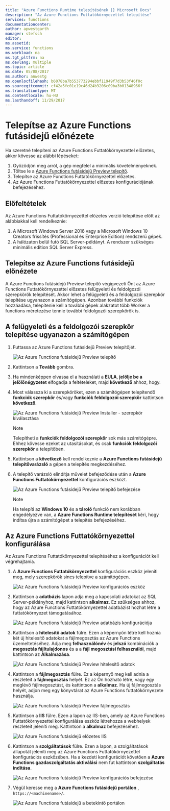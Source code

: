 ```yaml
---
title: "Azure Functions Runtime telepítésének |} Microsoft Docs"
description: "Az Azure Functions Futtatókörnyezettel telepítése"
services: functions
documentationcenter: 
author: apwestgarth
manager: stefsch
editor: 
ms.assetid: 
ms.service: functions
ms.workload: na
ms.tgt_pltfrm: na
ms.devlang: multiple
ms.topic: article
ms.date: 05/08/2017
ms.author: anwestg
ms.openlocfilehash: b6078ba7b553773294ebbf11949f7d3b53f46f0c
ms.sourcegitcommit: cf42a5fc01e19c46d24b3206c09ba3b01348966f
ms.translationtype: MT
ms.contentlocale: hu-HU
ms.lasthandoff: 11/29/2017
---
```

# <a name="install-the-azure-functions-runtime-preview"></a>Telepítse az Azure Functions futásidejű előnézete

Ha szeretné telepíteni az Azure Functions Futtatókörnyezettel előzetes, akkor kövesse az alábbi lépéseket:

1. Győződjön meg arról, a gép megfelel a minimális követelményeknek.
1. Töltse le a [Azure Functions futásidejű Preview telepítő](https://aka.ms/azafr).
1. Telepítse az Azure Functions Futtatókörnyezettel előzetes.
1. Az Azure Functions Futtatókörnyezettel előzetes konfigurációjának befejezéséhez.

## <a name="prerequisites"></a>Előfeltételek

Az Azure Functions Futtatókörnyezettel előzetes verzió telepítése előtt az alábbiakkal kell rendelkeznie:

1. A Microsoft Windows Server 2016 vagy a Microsoft Windows 10 Creators frissítés (Professional és Enterprise Edition) rendszerű gépek.
1. A hálózaton belül futó SQL Server-példányt.  A rendszer szükséges minimális edition SQL Server Express.

## <a name="install-the-azure-functions-runtime-preview"></a>Telepítse az Azure Functions futásidejű előnézete

A Azure Functions futásidejű Preview telepítő végigvezeti Önt az Azure Functions Futtatókörnyezettel előzetes felügyeleti és feldolgozói szerepkörök telepítését.  Akkor lehet a felügyeleti és a feldolgozói szerepkör telepítése ugyanazon a számítógépen.  Azonban további funkciók hozzáadása, telepítenie kell a további gépek alakzatot több Worker a functions méretezése tennie további feldolgozói szerepkörök is.

## <a name="install-the-management-and-worker-role-on-the-same-machine"></a>A felügyeleti és a feldolgozói szerepkör telepítése ugyanazon a számítógépen

1. Futtassa az Azure Functions futásidejű Preview telepítőjét.

    ![Az Azure Functions futásidejű Preview telepítő][1]

1. Kattintson a **Tovább** gombra.
1. Ha mindenképpen olvassa el a használati a **EULA**, **jelölje be a jelölőnégyzetet** elfogadja a feltételeket, majd **következő** ahhoz, hogy.
1. Most válassza ki a szerepköröket, ezen a számítógépen telepítendő **funkciók szerepkör** és/vagy **funkciók feldolgozói szerepkör** kattintson **következő**.

    ![Az Azure Functions futásidejű Preview Installer - szerepkör kiválasztása][3]

    > [!NOTE]
    > Telepítheti a **funkciók feldolgozói szerepkör** sok más számítógépre. Ehhez kövesse ezeket az utasításokat, és csak **funkciók feldolgozói szerepkör** a telepítőben.

1. Kattintson a **következő** kell rendelkeznie a **Azure Functions futásidejű telepítővarázsló** a gépen a telepítés megkezdéséhez.
1. A telepítő varázsló elindítja művelet befejeződése után a **Azure Functions Futtatókörnyezettel** konfigurációs eszközt.

    ![Az Azure Functions futásidejű Preview telepítő befejezése][5]

    > [!NOTE]
    > Ha telepíti az **Windows 10** és a **tároló** funkció nem korábban engedélyezve van, a **Azure Functions Runtime telepítését** kéri, hogy indítsa újra a számítógépet a telepítés befejezéséhez.

## <a name="configure-the-azure-functions-runtime"></a>Az Azure Functions Futtatókörnyezettel konfigurálása

Az Azure Functions Futtatókörnyezettel telepítéséhez a konfigurációt kell végrehajtania.

1. A **Azure Functions Futtatókörnyezettel** konfigurációs eszköz jeleníti meg, mely szerepkörök sincs telepítve a számítógépen.

    ![Az Azure Functions futásidejű Preview konfigurációs eszköz][6]

1. Kattintson a **adatbázis** lapon adja meg a kapcsolati adatokat az SQL Server-példányhoz, majd kattintson **alkalmaz**.  Ez szükséges ahhoz, hogy az Azure Functions Futtatókörnyezettel adatbázist hozhat létre a futtatókörnyezet támogatásához.
    
    ![Az Azure Functions futásidejű Preview adatbázis konfigurációja][7]

1. Kattintson a **hitelesítő adatok** fülre.  Ezen a képernyőn létre kell hoznia két új hitelesítő adatokat a fájlmegosztás az Azure Functions üzemeltetéséhez.  Adja meg **felhasználónév** és **jelszó** kombinációk a **megosztás fájltulajdonos** és a a **fájl megosztási felhasználói**, majd kattintson az **Alkalmazása**.

    ![Az Azure Functions futásidejű Preview hitelesítő adatok][8]

1. Kattintson a **fájlmegosztás** fülre.  Ez a képernyő meg kell adnia a részleteit a **fájlmegosztás** helyét.  Ez az Ön hozható létre, vagy egy meglévő fájlmegosztást, és kattintson a **alkalmaz**.  Ha új fájlmegosztás helyét, adjon meg egy könyvtárat az Azure Functions futtatókörnyezete használja.
    
    ![Az Azure Functions futásidejű Preview fájlmegosztás][9]

1. Kattintson a **IIS** fülre.  Ezen a lapon az IIS-ben, amely az Azure Functions Futtatókörnyezettel konfigurálása eszköz létrehozza a webhelyek részleteit jeleníti meg.  Kattintson a **alkalmaz** befejezéséhez.

    ![Az Azure Functions futásidejű előzetes IIS][10]

1. Kattintson a **szolgáltatások** fülre.  Ezen a lapon, a szolgáltatások állapotát jeleníti meg az Azure Functions Futtatókörnyezettel konfigurációs eszközében.  Ha a kezdeti konfigurációt követően a **Azure Functions gazdaszolgáltatás aktiválási** nem fut kattintson **szolgáltatás indítása**.

    ![Az Azure Functions futásidejű Preview konfigurációs befejezése][11]

1. Végül keresse meg a **Azure Functions futásidejű portálon** , `https://<machinename>/`.

    ![Az Azure Functions futásidejű a betekintő portálon][12]


<!--Image references-->
[1]: ./media/functions-runtime-install/AzureFunctionsRuntime_Installer1.png
[2]: ./media/functions-runtime-install/AzureFunctionsRuntime_Installer2-EULA.png
[3]: ./media/functions-runtime-install/AzureFunctionsRuntime_Installer3-ChooseRoles.png
[4]: ./media/functions-runtime-install/AzureFunctionsRuntime_Installer4-Install.png
[5]: ./media/functions-runtime-install/AzureFunctionsRuntime_Installer5-InstallComplete.png
[6]: ./media/functions-runtime-install/AzureFunctionsRuntime_Configuration1.png
[7]: ./media/functions-runtime-install/AzureFunctionsRuntime_Configuration2_SQL.png
[8]: ./media/functions-runtime-install/AzureFunctionsRuntime_Configuration3_Credentials.png
[9]: ./media/functions-runtime-install/AzureFunctionsRuntime_Configuration4_Fileshare.png
[10]: ./media/functions-runtime-install/AzureFunctionsRuntime_Configuration5_IIS.png
[11]: ./media/functions-runtime-install/AzureFunctionsRuntime_Configuration6_Services.png
[12]: ./media/functions-runtime-install/AzureFunctionsRuntime_Portal.png
